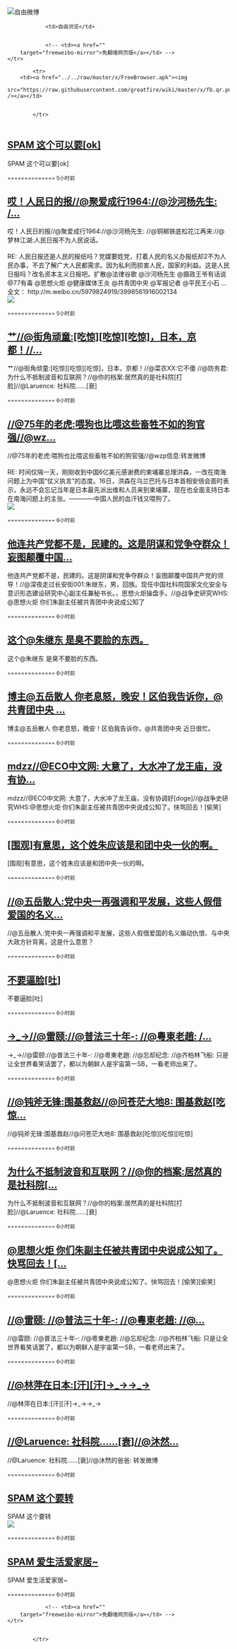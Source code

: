 

<img src="../../raw/master/x/freeweibo.png" alt="自由微博"/>
<table>
    <tr>
                
                <td>自由浏览</td>
        
        
                <!-- <td><a href=""
        target="freeweibo-mirror">免翻墙网页版</a></td> -->
    </tr>
    
            <tr>
        <td><a href="../../raw/master/x/FreeBrowser.apk"><img
        src="https://raw.githubusercontent.com/greatfire/wiki/master/x/fb.qr.png" /></a></td>

        
            </tr>
</table>
<h2>
	<a href="https://freeweibo.com/weibo/3998734704960650" target="freeweibo-mirror">SPAM 这个可以要[ok]</a>
</h2>
<p>SPAM 这个可以要[ok]</p>
<p>
	<small> ============== 5小时前</small>
</p><h2>
	<a href="https://freeweibo.com/weibo/3998732791822150" target="freeweibo-mirror">哎！人民日的报//@聚爱成行1964://@沙河杨先生: /…</a>
</h2>
<p>哎！人民日的报//@聚爱成行1964://@沙河杨先生: //@铜梆铁底松花江再来://@梦林江湖:人民日报不为人民说话。<br><br>RE: 人民日报还是人民的报纸吗？党媒要姓党，打着人民的名义办报纸却2不为人民办事，不去了解广大人民都需求。因为私利而损害人民，国家的利益。这是人民日报吗？改名资本主义日报吧。扩散@法律谷歌 @沙河杨先生 @摄政王爷有话说 @77有毒 @思想火炬 @健康媒体王炎 @共青团中央 @军报记者 @平民王小石 ...全文： http://m.weibo.cn/5979824919/3998561916002134<br><img src="http://ww2.sinaimg.cn/large/006wGJD1gw1f5xxgx312hj30hs0vmac7.jpg"></p>
<p>
	<small> ============== 5小时前</small>
</p><h2>
	<a href="https://freeweibo.com/weibo/3998730657117015" target="freeweibo-mirror">艹//@街角顽童:[吃惊][吃惊][吃惊]，日本，京都！//…</a>
</h2>
<p>艹//@街角顽童:[吃惊][吃惊][吃惊]，日本，京都！//@菜农XX:它不傻 //@防务君:为什么不抵制波音和互联网？//@你的档案:居然真的是社科院[打脸]//@Laruence: 社科院......[衰]</p>
<p>
	<small> ============== 6小时前</small>
</p><h2>
	<a href="https://freeweibo.com/weibo/3998730246105113" target="freeweibo-mirror">//@75年的老虎:喂狗也比喂这些畜牲不如的狗官强//@wz…</a>
</h2>
<p>//@75年的老虎:喂狗也比喂这些畜牲不如的狗官强//@wzp信息:转发微博<br><br>RE: 时间仅隔一天，刚刚收到中国6亿美元感谢费的柬埔寨总理洪森，一改在南海问题上为中国“仗义执言”的态度。16日，洪森在乌兰巴托与日本首相安倍会面时表示，永远不会忘记当年是日本最先派出维和人员来到柬埔寨，现在也全面支持日本在南海问题上的主张。————中国人民的血汗钱又喂狗了。<br><img src="http://ww4.sinaimg.cn/large/006cUUAggw1f5y73ljj67j30jy0zkwj8.jpg"></p>
<p>
	<small> ============== 6小时前</small>
</p><h2>
	<a href="https://freeweibo.com/weibo/3998729457389667" target="freeweibo-mirror">他连共产党都不是，民建的。这是阴谋和党争夺群众！妄图颠覆中国…</a>
</h2>
<p>他连共产党都不是，民建的。这是阴谋和党争夺群众！妄图颠覆中国共产党的领导！//@深夜走过长安街001:朱继东，男，回族。现任中国社科院国家文化安全与意识形态建设研究中心副主任兼秘书长。，思想火炬操盘手。//@战争史研究WHS: @思想火炬 你们朱副主任被共青团中央说成公知了</p>
<p>
	<small> ============== 6小时前</small>
</p><h2>
	<a href="https://freeweibo.com/weibo/3998729395041234" target="freeweibo-mirror">这个@朱继东 是臭不要脸的东西。</a>
</h2>
<p>这个@朱继东 是臭不要脸的东西。</p>
<p>
	<small> ============== 6小时前</small>
</p><h2>
	<a href="https://freeweibo.com/weibo/3998728601788924" target="freeweibo-mirror">博主@五岳散人 你老息怒，晚安！区伯我告诉你，@共青团中央 …</a>
</h2>
<p>博主@五岳散人 你老息怒，晚安！区伯我告诉你，@共青团中央 近日很忙。</p>
<p>
	<small> ============== 6小时前</small>
</p><h2>
	<a href="https://freeweibo.com/weibo/3998726245172886" target="freeweibo-mirror">mdzz//@ECO中文网: 大意了，大水冲了龙王庙，没有协…</a>
</h2>
<p>mdzz//@ECO中文网: 大意了，大水冲了龙王庙，没有协调好[doge]//@战争史研究WHS:@思想火炬 你们朱副主任被共青团中央说成公知了。快骂回去！[偷笑]</p>
<p>
	<small> ============== 6小时前</small>
</p><h2>
	<a href="https://freeweibo.com/weibo/3998725602893243" target="freeweibo-mirror">[围观]有意思，这个姓朱应该是和团中央一伙的啊。</a>
</h2>
<p>[围观]有意思，这个姓朱应该是和团中央一伙的啊。</p>
<p>
	<small> ============== 6小时前</small>
</p><h2>
	<a href="https://freeweibo.com/weibo/3998725556993067" target="freeweibo-mirror">//@五岳散人:党中央一再强调和平发展，这些人假借爱国的名义…</a>
</h2>
<p>//@五岳散人:党中央一再强调和平发展，这些人假借爱国的名义煽动仇恨、与中央大政方针背离，这是什么意思？</p>
<p>
	<small> ============== 6小时前</small>
</p><h2>
	<a href="https://freeweibo.com/weibo/3998725434841058" target="freeweibo-mirror">不要逼脸[吐]</a>
</h2>
<p>不要逼脸[吐]</p>
<p>
	<small> ============== 6小时前</small>
</p><h2>
	<a href="https://freeweibo.com/weibo/3998725023665420" target="freeweibo-mirror">→_→//@雷颐://@普法三十年-: //@粵東老趙: /…</a>
</h2>
<p>→_→//@雷颐://@普法三十年-: //@粵東老趙: //@忘却纪念: //@齐柏林飞船: 只是让全世界看笑话罢了，都以为朝鲜人是宇宙第一SB，一看老师出来了。</p>
<p>
	<small> ============== 6小时前</small>
</p><h2>
	<a href="https://freeweibo.com/weibo/3998723212685428" target="freeweibo-mirror">//@钝斧无锋:围基救赵//@问苍茫大地8: 围基救赵[吃惊…</a>
</h2>
<p>//@钝斧无锋:围基救赵//@问苍茫大地8: 围基救赵[吃惊][吃惊][吃惊]</p>
<p>
	<small> ============== 6小时前</small>
</p><h2>
	<a href="https://freeweibo.com/weibo/3998721844474860" target="freeweibo-mirror">为什么不抵制波音和互联网？//@你的档案:居然真的是社科院[…</a>
</h2>
<p>为什么不抵制波音和互联网？//@你的档案:居然真的是社科院[打脸]//@Laruence: 社科院......[衰]</p>
<p>
	<small> ============== 6小时前</small>
</p><h2>
	<a href="https://freeweibo.com/weibo/3998720883779232" target="freeweibo-mirror">@思想火炬 你们朱副主任被共青团中央说成公知了。快骂回去！[…</a>
</h2>
<p>@思想火炬 你们朱副主任被共青团中央说成公知了。快骂回去！[偷笑][偷笑]</p>
<p>
	<small> ============== 6小时前</small>
</p><h2>
	<a href="https://freeweibo.com/weibo/3998720657765785" target="freeweibo-mirror">//@雷颐: //@普法三十年-: //@粵東老趙: //@…</a>
</h2>
<p>//@雷颐: //@普法三十年-: //@粵東老趙: //@忘却纪念: //@齐柏林飞船: 只是让全世界看笑话罢了，都以为朝鲜人是宇宙第一SB，一看老师出来了。</p>
<p>
	<small> ============== 6小时前</small>
</p><h2>
	<a href="https://freeweibo.com/weibo/3998720502433747" target="freeweibo-mirror">//@林萍在日本:[汗][汗]→_→→_→</a>
</h2>
<p>//@林萍在日本:[汗][汗]→_→→_→</p>
<p>
	<small> ============== 6小时前</small>
</p><h2>
	<a href="https://freeweibo.com/weibo/3998720381478620" target="freeweibo-mirror">//@Laruence: 社科院......[衰]//@沐然…</a>
</h2>
<p>//@Laruence: 社科院......[衰]//@沐然的爸爸: 转发微博</p>
<p>
	<small> ============== 6小时前</small>
</p><h2>
	<a href="https://freeweibo.com/weibo/3998719990829895" target="freeweibo-mirror">SPAM 这个要转</a>
</h2>
<p>SPAM 这个要转<br><img src="http://ww1.sinaimg.cn/large/6a3d7f8cjw1f5yfr76z60j20dc0nq764.jpg"></p>
<p>
	<small> ============== 6小时前</small>
</p><h2>
	<a href="https://freeweibo.com/weibo/3998719294766666" target="freeweibo-mirror">SPAM 爱生活爱家居~</a>
</h2>
<p>SPAM 爱生活爱家居~</p>
<p>
	<small> ============== 6小时前</small>
</p>
<table>
    <tr>
                
        
        
                <!-- <td><a href=""
        target="freeweibo-mirror">免翻墙网页版</a></td> -->
    </tr>
    
        
            </tr>
</table>
